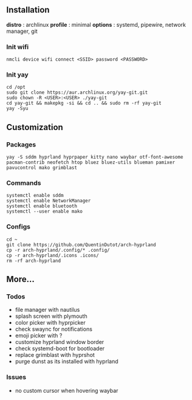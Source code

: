 ## Installation

**distro** : archlinux
**profile** : minimal
**options** : systemd, pipewire, network manager, git

### Init wifi

    nmcli device wifi connect <SSID> password <PASSWORD>

### Init yay

    cd /opt
    sudo git clone https://aur.archlinux.org/yay-git.git
    sudo chown -R <USER>:<USER> ./yay-git
    cd yay-git && makepkg -si && cd .. && sudo rm -rf yay-git
    yay -Syu

## Customization

### Packages

    yay -S sddm hyprland hyprpaper kitty nano waybar otf-font-awesome pacman-contrib neofetch htop bluez bluez-utils blueman pamixer pavucontrol mako grimblast

### Commands

    systemctl enable sddm
    systemctl enable NetworkManager
    systemctl enable bluetooth
    systemctl --user enable mako

### Configs

    cd ~
    git clone https://github.com/QuentinDutot/arch-hyprland
    cp -r arch-hyprland/.config/* .config/
    cp -r arch-hyprland/.icons .icons/
    rm -rf arch-hyprland

## More...

### Todos

 - file manager with nautilus
 - splash screen with plymouth
 - color picker with hyprpicker
 - check swaync for notifications
 - emoji picker with ?
 - customize hyprland window border
 - check systemd-boot for bootloader
 - replace grimblast with hyprshot
 - purge dunst as its installed with hyprland

### Issues

 - no custom cursor when hovering waybar
